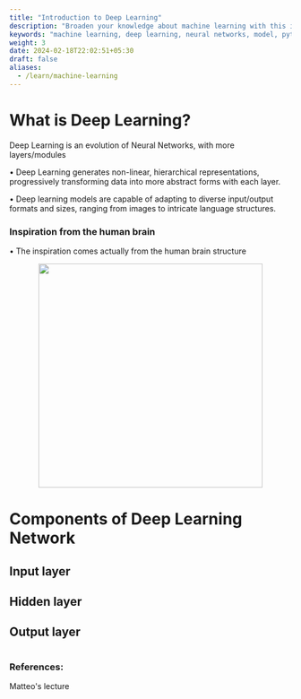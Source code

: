 ```yaml
---
title: "Introduction to Deep Learning"
description: "Broaden your knowledge about machine learning with this introduction to deep learning."
keywords: "machine learning, deep learning, neural networks, model, python"
weight: 3
date: 2024-02-18T22:02:51+05:30
draft: false
aliases:
  - /learn/machine-learning
---
```

# What is Deep Learning?

Deep Learning is an evolution of Neural Networks, with more layers/modules

• Deep Learning generates non-linear, hierarchical representations, progressively transforming data into more abstract forms with each layer.

• Deep learning models are capable of adapting to diverse input/output formats and sizes, ranging from images to intricate language structures.

### Inspiration from the human brain

• The inspiration comes actually from the human brain structure

<p align = "center">
<img src ="../images/neuron-anatomy.png" width="400">
</p>

# Components of Deep Learning Network

## Input layer

## Hidden layer

## Output layer

#


### References:

Matteo's lecture 

